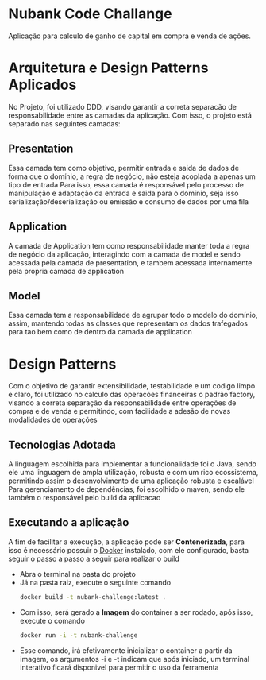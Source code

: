 # Nubank Code Challange

Aplicação para calculo de ganho de capital em compra e venda de ações.

# Arquitetura e Design Patterns Aplicados

No Projeto, foi utilizado DDD, visando garantir a correta separacão de responsabilidade entre as camadas
da aplicação. Com isso, o projeto está separado nas seguintes camadas:

## Presentation

Essa camada tem como objetivo, permitir entrada e saida de dados de forma que o domínio, a regra de negócio, não esteja
acoplada a apenas um tipo de entrada
Para isso, essa camada é responsável pelo processo de manipulação e adaptação da entrada e saida para o domínio,
seja isso serialização/deserialização ou emissão e consumo de dados por uma fila

## Application

A camada de Application tem como responsabilidade manter toda a regra de negócio da aplicação, interagindo com a camada
de model e sendo acessada pela camada de presentation, e tambem acessada internamente pela propria camada de application

## Model

Essa camada tem a responsabilidade de agrupar todo o modelo do domínio, assim, mantendo todas as classes que representam
os dados trafegados para tao bem como de dentro da camada de application

# Design Patterns

Com o objetivo de garantir extensibilidade, testabilidade e um codigo limpo e claro, foi utilizado no calculo das
operacões financeiras o padrão factory, visando a correta separação da responsabilidade entre operações de compra e de
venda e permitindo, com facilidade a adesão de novas modalidades de operações

## Tecnologias Adotada

A linguagem escolhida para implementar a funcionalidade foi o Java, sendo ele uma linguagem de ampla utilização, robusta
e com um rico ecossistema, permitindo assim o desenvolvimento de uma aplicação robusta e escalável
Para gerenciamento de dependências, foi escolhido o maven, sendo ele também o responsável pelo build da aplicacao

## Executando a aplicação

A fim de facilitar a execução, a aplicação pode ser **Contenerizada**, para isso é necessário possuir
o [Docker](https://www.docker.com/) instalado, com ele configurado, basta seguir o passo a passo a seguir para realizar
o build

- Abra o terminal na pasta do projeto
- Já na pasta raiz, execute o seguinte comando
  ```bash
  docker build -t nubank-challenge:latest .
  ```
- Com isso, será gerado a **Imagem** do container a ser rodado, após isso, execute o comando
  ```bash
  docker run -i -t nubank-challenge 
  ```
- Esse comando, irá efetivamente inicializar o container a partir da imagem, os argumentos -i e -t indicam que após
  iniciado, um terminal interativo ficará disponivel para permitir o uso da ferramenta